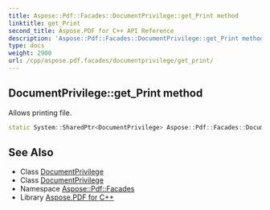 ```yaml
---
title: Aspose::Pdf::Facades::DocumentPrivilege::get_Print method
linktitle: get_Print
second_title: Aspose.PDF for C++ API Reference
description: 'Aspose::Pdf::Facades::DocumentPrivilege::get_Print method. Allows printing file in C++.'
type: docs
weight: 2900
url: /cpp/aspose.pdf.facades/documentprivilege/get_print/
---
```

## DocumentPrivilege::get_Print method


Allows printing file.

```cpp
static System::SharedPtr<DocumentPrivilege> Aspose::Pdf::Facades::DocumentPrivilege::get_Print()
```

## See Also

* Class [DocumentPrivilege](../)
* Class [DocumentPrivilege](../)
* Namespace [Aspose::Pdf::Facades](../../)
* Library [Aspose.PDF for C++](../../../)
